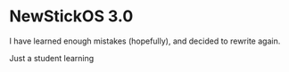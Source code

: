 # NewStickOS 3.0<br/>
I have learned enough mistakes (hopefully), and decided to rewrite again.

Just a student learning